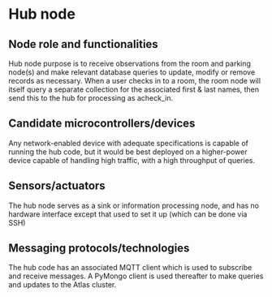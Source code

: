 # Hub node

## Node role and functionalities
Hub node purpose is to receive observations from the room and parking node(s) and make relevant database queries to update, modify or remove records as necessary. When a user checks in to a room, the room node will itself query a separate collection for the associated first & last names, then send this to the hub for processing as  acheck_in. 

## Candidate microcontrollers/devices
Any network-enabled device with adequate specifications is capable of running the hub code, but it would be best deployed on a higher-power device capable of handling high traffic, with a high throughput of queries.

## Sensors/actuators
The hub node serves as a sink or information processing node, and has no hardware interface except that used to set it up (which can be done via SSH)

## Messaging protocols/technologies
The hub code has an associated MQTT client which is used to subscribe and receive messages. A PyMongo client is used thereafter to make queries and updates to the Atlas cluster.